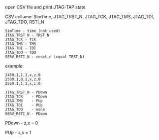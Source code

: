 open CSV file and print JTAG-TAP state

CSV collumn:         SimTime, JTAG_TRST_N, JTAG_TCK, JTAG_TMS, JTAG_TDI, JTAG_TDO, RSTI_N

    SimTime - time (not used)
    JTAG_TRST_N - TRST_N
    JTAG_TCK - TCK
    JTAG_TMS - TMS
    JTAG_TDI - TDI
    JTAG_TDO - TDO
    SERV_RSTI_N - reset_n (equal TRST_N)

example:
```
2450,1,1,1,x,z,0
2500,1,0,1,x,z,0
2550,1,1,1,x,z,0
```

    JTAG_TRST_N - PDown
    JTAG_TCK    - PDown
    JTAG_TMS    - PUp
    JTAG_TDI    - PUp
    JTAG_TDO    - none
    SERV_RSTI_N - PDown

PDown - z,x = 0

PUp - z,x = 1
